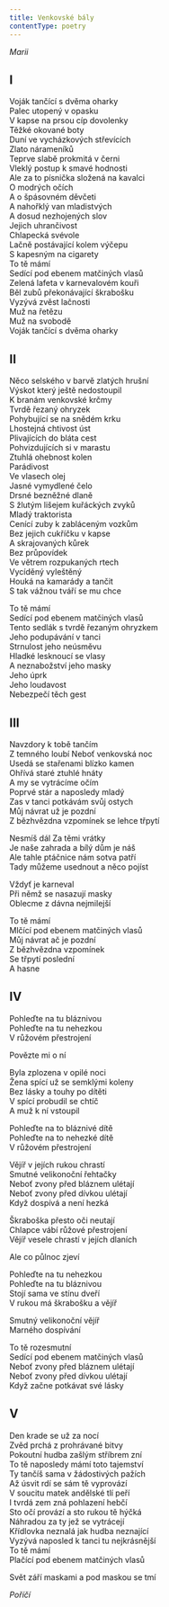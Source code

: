 ```yaml
---
title: Venkovské bály
contentType: poetry
---
```


<section>

_Marii_

## I

Voják tančící s dvěma oharky  
Palec utopený v opasku  
V kapse na prsou cíp dovolenky  
Těžké okované boty  
Duní ve vycházkových střevících  
Zlato nárameníků  
Teprve slabě prokmitá v černi  
Vleklý postup k smavé hodnosti  
Ale za to písnička složená na kavalci  
O modrých očích  
A o špásovném děvčeti  
A nahořklý van mladistvých  
A dosud nezhojených slov  
Jejich uhrančivost  
Chlapecká svévole  
Lačně postávající kolem výčepu  
S kapesným na cigarety  
To tě mámí  
Sedící pod ebenem matčiných vlasů  
Zelená lafeta v karnevalovém kouři  
Běl zubů překonávající škrabošku  
Vyzývá zvěst lačnosti  
Muž na řetězu  
Muž na svobodě  
Voják tančící s dvěma oharky

## II

Něco selského v barvě zlatých hrušní  
Výskot který ještě nedostoupil  
K branám venkovské krčmy  
Tvrdě řezaný ohryzek  
Pohybující se na snědém krku  
Lhostejná chtivost úst  
Plivajících do bláta cest  
Pohvizdujících si v marastu  
Ztuhlá ohebnost kolen  
Parádivost  
Ve vlasech olej  
Jasné vymydlené čelo  
Drsné bezněžné dlaně  
S žlutým lišejem kuřáckých zvyků  
Mladý traktorista  
Cenící zuby k zabláceným vozkům  
Bez jejich cukříčku v kapse  
A skrajovaných kůrek  
Bez průpovídek  
Ve větrem rozpukaných rtech  
Vycíděný vyleštěný  
Houká na kamarády a tančit  
S tak vážnou tváří se mu chce

To tě mámí  
Sedící pod ebenem matčiných vlasů  
Tento sedlák s tvrdě řezaným ohryzkem  
Jeho podupávání v tanci  
Strnulost jeho neúsměvu  
Hladké lesknoucí se vlasy  
A neznabožství jeho masky  
Jeho úprk  
Jeho loudavost  
Nebezpečí těch gest

## III

Navzdory k tobě tančím  
Z temného loubí Neboť venkovská noc  
Usedá se stařenami blízko kamen  
Ohřívá staré ztuhlé hnáty  
A my se vytrácíme očím  
Poprvé stár a naposledy mladý  
Zas v tanci potkávám svůj ostych  
Můj návrat už je pozdní  
Z bězhvězdna vzpomínek se lehce třpytí

Nesmíš dál Za těmi vrátky  
Je naše zahrada a bílý dům je náš  
Ale tahle ptáčnice nám sotva patří  
Tady můžeme usednout a něco pojíst

Vždyť je karneval  
Při němž se nasazují masky  
Oblecme z dávna nejmilejší

To tě mámí  
Mlčící pod ebenem matčiných vlasů  
Můj návrat ač je pozdní  
Z bězhvězdna vzpomínek  
Se třpytí poslední  
A hasne

## IV

Pohleďte na tu bláznivou  
Pohleďte na tu nehezkou  
V růžovém přestrojení

Povězte mi o ní

Byla zplozena v opilé noci  
Žena spící už se semklými koleny  
Bez lásky a touhy po dítěti  
V spící probudil se chtíč  
A muž k ní vstoupil

Pohleďte na to bláznivé dítě  
Pohleďte na to nehezké dítě  
V růžovém přestrojení

Vějíř v jejích rukou chrastí  
Smutné velikonoční řehtačky  
Neboť zvony před bláznem ulétají  
Neboť zvony před dívkou ulétají  
Když dospívá a není hezká

Škraboška přesto oči neutají  
Chlapce vábí růžové přestrojení  
Vějíř vesele chrastí v jejích dlaních

Ale co půlnoc zjeví

Pohleďte na tu nehezkou  
Pohleďte na tu bláznivou  
Stojí sama ve stínu dveří  
V rukou má škrabošku a vějíř

Smutný velikonoční vějíř  
Marného dospívání

To tě rozesmutní  
Sedící pod ebenem matčiných vlasů  
Neboť zvony před bláznem ulétají  
Neboť zvony před dívkou ulétají  
Když začne potkávat své lásky

## V

Den krade se už za nocí  
Zvěd prchá z prohrávané bitvy  
Pokoutní hudba zašlým stříbrem zní  
To tě naposledy mámí toto tajemství  
Ty tančíš sama v žádostivých pažích  
Až úsvit rdí se sám tě vyprovází  
V soucitu matek andělské tlí peří  
I tvrdá zem zná pohlazení hebčí  
Sto očí provází a sto rukou tě hýčká  
Náhradou za ty jež se vytrácejí  
Křídlovka neznalá jak hudba neznající  
Vyzývá naposled k tanci tu nejkrásnější  
To tě mámí  
Plačící pod ebenem matčiných vlasů

Svět září maskami a pod maskou se tmí

_Poříčí_

</section>
